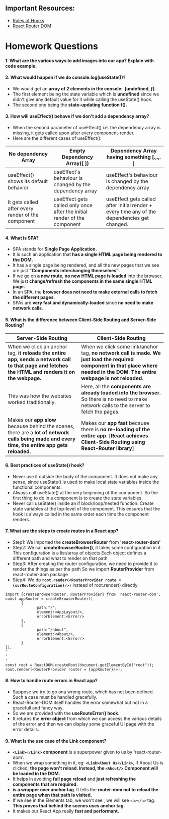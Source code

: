 ## Important Resources:
- [Rules of Hooks](https://legacy.reactjs.org/docs/hooks-rules.html)
- [React Router DOM](https://reactrouter.com/en/main/routers/create-browser-router)

# Homework Questions

#### 1. What are the various ways to add images into our app? Explain with code example.


#### 2. What would happen if we do console.log(useState())?
- We would get an **array of 2 elements in the console:  [undefined, ƒ].**
- The first element being the state variable which is **undefined** since we didn't give any default value for it while calling the useState() hook.
- The second one being the **state-updating function f().**
       
#### 3. How will useEffect() behave if we don't add a dependency array?
- When the second parameter of useEffect() i.e. the dependency array is missing, it gets called upon after every component-render.
- Here are the different cases of useEffect():
  
 | **No dependency Array**                            	| **Empty Dependency Array([ ])**                                            	| **Dependency Array having something [.,.,. ]**                                                	|
|----------------------------------------------------	|---------------------------------------------------------------------------	|----------------------------------------------------------------------------------------------	|
| useEffect() shows its default behavior             	| useEffect's behaviour is changed by the dependency array                  	| useEffect's behaviour is changed by the dependency array                                     	|
| It gets called after every render of the component 	| useEffect gets called only once after the initial render of the component 	| useEffect gets called after initial render + every time any of the dependencies get changed. 	|

#### 4. What is SPA?
- SPA stands for **Single Page Application.**
- It is such an application that **has a single HTML page being rendered to the DOM.**
- It has a single page being rendered, and all the new pages that we see are just **"Components interchanging themselves".**
- If we go on **a new route**, **no new HTML page is loaded** into the browser. We just **change/refresh the components in the same single HTML page.**
- In an SPA, the **browser does not need to make external calls to fetch the different pages**.
- SPAs are **very fast and dynamically-loaded** since **no need to make network calls**.
  
#### 5. What is the difference between Client-Side Routing and Server-Side Routing?
| **Server-Side Routing**                                                                                                                            	| **Client-Side Routing**                                                                                                                                                     	|
|----------------------------------------------------------------------------------------------------------------------------------------------------	|-----------------------------------------------------------------------------------------------------------------------------------------------------------------------------	|
| When we click an anchor tag, **it reloads the entire app, sends a network call to that page and fetches the HTML and renders it on the webpage.**  	| When we click some link/anchor tag, **no network call is made. We just load the required component in that place where needed in the DOM**. **The entire webpage is not reloaded**. 	|
| This was how the websites worked traditionally.                                                                                                    	| Here, all the **components are already loaded into the browser.** So there is no need to make network calls to the server to fetch the pages.                                   	|
| Makes our **app slow** because behind the scenes, there are a **lot of network calls being made and every time, the entire app gets reloaded.**            	| Makes our **app fast** because there is **no re-loading of the entire app**. [**React achieves Client-Side Routing using React-Router library**]                                        	|

#### 6. Best practices of useState() hook?
- Never use it outside the body of the component. It does not make any sense, since useState() is used to make local state variables inside the functional components.
- Always call useState() at the very beginning of the component. So the first thing to do in a component is to create the state variables.
- Never call useState() inside an if block/loop/nested function. Create state variables at the top-level of the component. This ensures that the hook is always called in the same order each time the component renders.

#### 7. What are the steps to create routes in a React app?
- Step1: We imported the **createBrowserRouter** from **'react-router-dom'**
- Step2: We call **createBrowserRouter()**, it takes some configuration in it. 
       This configuration is a list/array of objects
       Each object defines a different path and what to render on that path
- Step3: After creating the router configuration, we need to provide it to render the things as per the path
       So we import **RouterProvider** from react-router-dom package
- Step4: We do **`root.render(<RouterProvider route = {ourRouteConfiguration}/>)`** instead of root.render(<AppLayout/>) directly
```
import {createBrowserRouter, RouterProvider} from 'react-router-dom';
const appRouter = createBrowserRouter([
       {
              path:"/",
              element:<AppLayout/>,
              errorElement:<Error/>
       },
       {
              path:"/about",
              element:<About/>,
              errorElement:<Error/>
       }
]);
'
'
'
const root = ReactDOM.createRoot(document.getElementById("root"));
root.render(<RouterProvider router = {appRouter}/>);
```

#### 8. How to handle route errors in React app?
- Suppose we try to go ona wrong route, which has not been defined. Such a case must be handled gracefully.
- React-Router-DOM itself handles the error somewhat but not in a gracefull and fancy way.
- So we are provided with the **useRouteError() hook**.
- It returns the **error object** from which we can access the various details of the error and then we can display some graceful UI page with the error details.


#### 9. What is the use case of the Link component?
- **`<Link></Link>` component** is a superpower given to us by 'react-router-dom'.
- When we wrap something in it, eg: **`<Link>About Us</Link>`**, if About Us is clicked, **the page won't reload. Instead, the `<About/>` Component will be loaded in the DOM.**
- It helps in avoiding **full page reload** and **just refreshing the components that are required.**
- **<Link> is a wrapper over anchor tag**. It tells the **router-dom not to reload the entire page when that path is visited.**
- If we see in the Elements tab, we won't see <Link/>, we will see `<a></a>` tag. **This proves that behind the scenes <Link/> uses anchor tag.**
- It makes our React App really **fast and performant.**
